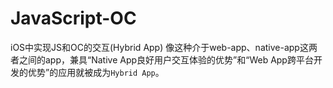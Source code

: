 # JavaScript-OC
iOS中实现JS和OC的交互(Hybrid App)
像这种介于web-app、native-app这两者之间的app，兼具“Native App良好用户交互体验的优势”和“Web App跨平台开发的优势”的应用就被成为`Hybrid App`。
